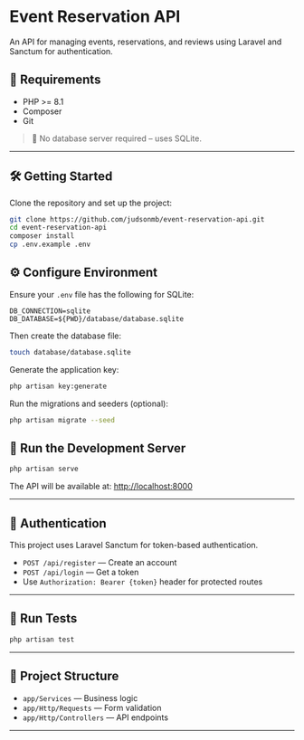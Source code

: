 # Event Reservation API

An API for managing events, reservations, and reviews using Laravel and Sanctum for authentication.

## 🚀 Requirements

- PHP >= 8.1  
- Composer  
- Git  

> 🛑 No database server required – uses SQLite.

---

## 🛠️ Getting Started

Clone the repository and set up the project:

```bash
git clone https://github.com/judsonmb/event-reservation-api.git
cd event-reservation-api
composer install
cp .env.example .env
```

## ⚙️ Configure Environment

Ensure your `.env` file has the following for SQLite:

```env
DB_CONNECTION=sqlite
DB_DATABASE=${PWD}/database/database.sqlite
```

Then create the database file:

```bash
touch database/database.sqlite
```

Generate the application key:

```bash
php artisan key:generate
```

Run the migrations and seeders (optional):

```bash
php artisan migrate --seed
```

## 🧪 Run the Development Server

```bash
php artisan serve
```

The API will be available at: [http://localhost:8000](http://localhost:8000)

---

## 🔐 Authentication

This project uses Laravel Sanctum for token-based authentication.

- `POST /api/register` — Create an account  
- `POST /api/login` — Get a token  
- Use `Authorization: Bearer {token}` header for protected routes

---

## 🧪 Run Tests

```bash
php artisan test
```

---

## 📁 Project Structure

- `app/Services` — Business logic  
- `app/Http/Requests` — Form validation  
- `app/Http/Controllers` — API endpoints  

---